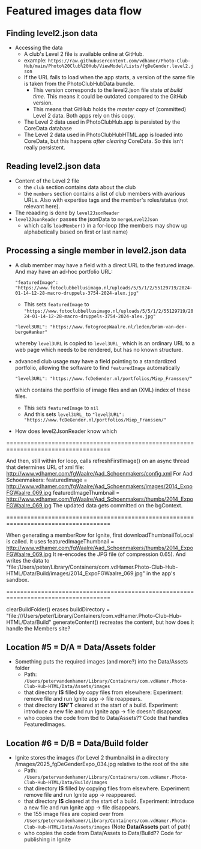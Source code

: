 #  Featured images data flow

## Finding level2.json data

- Accessing the data
  - A club's Level 2 file is available online at GitHub.
  - example: `https://raw.githubusercontent.com/vdhamer/Photo-Club-Hub/main/Photo%20Club%20Hub/ViewModel/Lists/fgDeGender.level2.json`
  - If the URL fails to load when the app starts, a version of the same file is taken from the PhotoClubHubData bundle.
    - This version corresponds to the level2.json file state _at build time_. This means it could be outdated compared to the GitHub version.
    - This means that GitHub holds the _master copy_ of (committed) Level 2 data. Both apps rely on this copy.
  - The Level 2 data used in PhotoClubHub.app is persisted by the CoreData database
  - The Level 2 data used in PhotoClubHubHTML.app is loaded into CoreData, but this happens _after clearing_ CoreData. So this isn't really persistent.

## Reading level2.json data

- Content of the Level 2 file
  - the `club` section contains data about the club
  - the `members` section contains a list of club members with avarious URLs. Also with expertise tags and the member's roles/status (not relevant here).
- The reaading is done by `level2JsonReader`
- `level2JsonReader` passes the jsonData to `mergeLevel2Json`
  - which calls `loadMember()` in a for-loop (the members may show up alphabetically based on first or last name)
 
## Processing a single member in level2.json data

- A club member may have a field with a direct URL to the featured image. And may have an ad-hoc portfolio URL:

  ``"featuredImage": "https://www.fotoclubbellusimago.nl/uploads/5/5/1/2/55129719/2024-01-14-12-28-macro-druppels-3754-2024-alex.jpg"``
  
  - This sets `featuredImage` to `"https://www.fotoclubbellusimago.nl/uploads/5/5/1/2/55129719/2024-01-14-12-28-macro-druppels-3754-2024-alex.jpg"`
  
  ``"level3URL": "https://www.fotogroepWaalre.nl/leden/bram-van-den-berge#anker"``

  whereby `level3URL` is copied to `level3URL_` which is an ordinary URL to a web page which needs to be rendered, but has no known structure.

- advanced club usage may have a field pointing to a standardized portfolio, allowing the software to find `featuredImage` automatically
  
  ``"level3URL": "https://www.fcDeGender.nl/portfolios/Miep_Franssen/"``
  
  which contains the portfolio of image files and an (XML) index of these files.
  - This sets `featuredImage` to `nil`
  - And this sets `level3URL_` to `"level3URL": "https://www.fcDeGender.nl/portfolios/Miep_Franssen/"`
- How does level2JsonReader know which

====================================================================================

And then, still within for loop, calls refreshFirstImage() on an async thread
that determines URL of xml file: http://www.vdhamer.com/fgWaalre/Aad_Schoenmakers/config.xml
For Aad Schoenmakers:
    featuredImage = http://www.vdhamer.com/fgWaalre/Aad_Schoenmakers/images/2014_ExpoFGWaalre_069.jpg
    featuredImageThumbnail = http://www.vdhamer.com/fgWaalre/Aad_Schoenmakers/thumbs/2014_ExpoFGWaalre_069.jpg
The updated data gets committed on the bgContext.

====================================================================================

When generating a memberRow for Ignite, first downloadThumbnailToLocal is called.
It uses featuredImageThumbnail = http://www.vdhamer.com/fgWaalre/Aad_Schoenmakers/thumbs/2014_ExpoFGWaalre_069.jpg
It re-encodes the JPG file (of compression 0.65).
And writes the data to "file:/Users/peter/Library/Containers/com.vdHamer.Photo-Club-Hub-HTML/Data/Build/images/2014_ExpoFGWaalre_069.jpg" in the app's sandbox.

====================================================================================

clearBuildFolder() erases buildDirectory = "file:///Users/peter/Library/Containers/com.vdHamer.Photo-Club-Hub-HTML/Data/Build"
generateContent() recreates the content, but how does it handle the Members site?

## Location #5 = D/A = Data/Assets folder

- Something puts the required images (and more?) into the Data/Assets folder
    - Path: ``/Users/petervandenhamer/Library/Containers/com.vdHamer.Photo-Club-Hub-HTML/Data/Assets/images``
    - that directory **IS** filled by copy files from elsewhere: Experiment: remove file and run Ignite app -> file reappears.
    - that directory **ISN'T** cleared at the start of a build. Experiment: introduce a new file and run Ignite app -> file doesn't disappear.
    - who copies the code from tbd to Data/Assets?? Code that handles FeaturedImages.
    
## Location #6 = D/B = Data/Build folder

- Ignite stores the images (for Level 2 thumbnails) in a directory /images/2025_fgDeGenderExpo_034.jpg relative to the root of the site
    - Path: ``/Users/petervandenhamer/Library/Containers/com.vdHamer.Photo-Club-Hub-HTML/Data/Build/images``
    - that directory **IS** filled by copying files from elsewhere. Experiment: remove file and run Ignite app -> reappeared.
    - that directory **IS** cleared at the start of a build. Experiment: introduce a new file and run Ignite app -> file disappears.
    - the 155 image files are copied over from
      ``/Users/petervandenhamer/Library/Containers/com.vdHamer.Photo-Club-Hub-HTML/Data/Assets/images`` (Note **Data/Assets** part of path)
    - who copies the code from Data/Assets to Data/Build?? Code for publishing in Ignite
